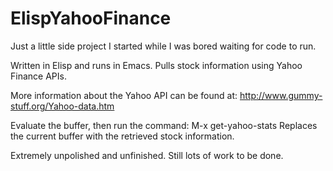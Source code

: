 ElispYahooFinance
=================

Just a little side project I started while I was bored waiting for code to run.

Written in Elisp and runs in Emacs. Pulls stock information using Yahoo Finance APIs.

More information about the Yahoo API can be found at: http://www.gummy-stuff.org/Yahoo-data.htm

Evaluate the buffer, then run the command:
M-x get-yahoo-stats
Replaces the current buffer with the retrieved stock information.

Extremely unpolished and unfinished. Still lots of work to be done.
